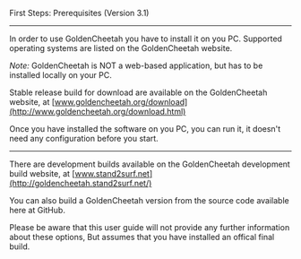 First Steps: Prerequisites (Version 3.1)
***
In order to use GoldenCheetah you have to install it on you PC. Supported operating systems are listed on the GoldenCheetah website. 

_Note:_ GoldenCheetah is NOT a web-based application, but has to be installed locally on your PC.

Stable release build for download are available on the GoldenCheetah website, at [www.goldencheetah.org/download](http://www.goldencheetah.org/download.html)

Once you have installed the software on you PC, you can run it, it doesn't need any configuration before you start.

***
There are development builds available on the GoldenCheetah development build website, at [www.stand2surf.net](http://goldencheetah.stand2surf.net/) 

You can also build a GoldenCheetah version from the source code available here at GitHub. 

Please be aware that this user guide will not provide any further information about these options, But assumes that you have installed an offical final build.

